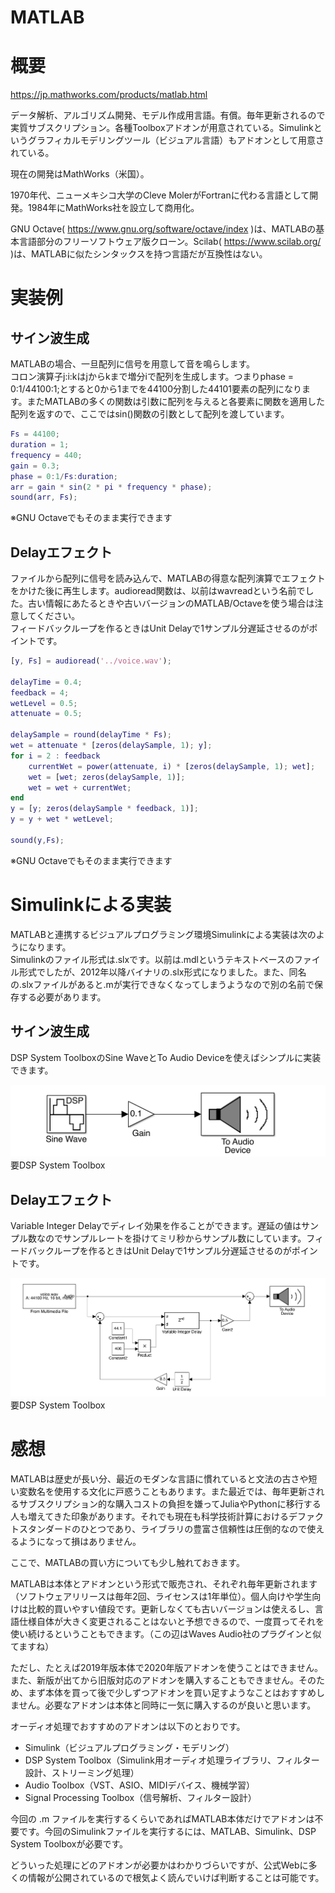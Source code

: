 MATLAB
===

# 概要

https://jp.mathworks.com/products/matlab.html

データ解析、アルゴリズム開発、モデル作成用言語。有償。毎年更新されるので実質サブスクリプション。各種Toolboxアドオンが用意されている。Simulinkというグラフィカルモデリングツール（ビジュアル言語）もアドオンとして用意されている。

現在の開発はMathWorks（米国）。

1970年代、ニューメキシコ大学のCleve MolerがFortranに代わる言語として開発。1984年にMathWorks社を設立して商用化。

GNU Octave( https://www.gnu.org/software/octave/index )は、MATLABの基本言語部分のフリーソフトウェア版クローン。Scilab( https://www.scilab.org/ )は、MATLABに似たシンタックスを持つ言語だが互換性はない。

# 実装例

## サイン波生成

MATLABの場合、一旦配列に信号を用意して音を鳴らします。  
コロン演算子j:i:kはjからkまで増分iで配列を生成します。つまりphase = 0:1/44100:1;とすると0から1までを44100分割した44101要素の配列になります。またMATLABの多くの関数は引数に配列を与えると各要素に関数を適用した配列を返すので、ここではsin()関数の引数として配列を渡しています。

```matlab
Fs = 44100;
duration = 1;
frequency = 440;
gain = 0.3;
phase = 0:1/Fs:duration;
arr = gain * sin(2 * pi * frequency * phase);
sound(arr, Fs);
```
※GNU Octaveでもそのまま実行できます

## Delayエフェクト

ファイルから配列に信号を読み込んで、MATLABの得意な配列演算でエフェクトをかけた後に再生します。audioread関数は、以前はwavreadという名前でした。古い情報にあたるときや古いバージョンのMATLAB/Octaveを使う場合は注意してください。  
フィードバックループを作るときはUnit Delayで1サンプル分遅延させるのがポイントです。

```matlab
[y, Fs] = audioread('../voice.wav');

delayTime = 0.4;
feedback = 4;
wetLevel = 0.5;
attenuate = 0.5;

delaySample = round(delayTime * Fs); 
wet = attenuate * [zeros(delaySample, 1); y];
for i = 2 : feedback
    currentWet = power(attenuate, i) * [zeros(delaySample, 1); wet];
    wet = [wet; zeros(delaySample, 1)];
    wet = wet + currentWet;
end
y = [y; zeros(delaySample * feedback, 1)];
y = y + wet * wetLevel;

sound(y,Fs);
```
※GNU Octaveでもそのまま実行できます  

# Simulinkによる実装

MATLABと連携するビジュアルプログラミング環境Simulinkによる実装は次のようになります。  
Simulinkのファイル形式は.slxです。以前は.mdlというテキストベースのファイル形式でしたが、2012年以降バイナリの.slx形式になりました。また、同名の.slxファイルがあると.mが実行できなくなってしまうようなので別の名前で保存する必要があります。

## サイン波生成

DSP System ToolboxのSine WaveとTo Audio Deviceを使えばシンプルに実装できます。

![sine_simulink](sine_simulink.png)
要DSP System Toolbox

## Delayエフェクト

Variable Integer Delayでディレイ効果を作ることができます。遅延の値はサンプル数なのでサンプルレートを掛けてミリ秒からサンプル数にしています。フィードバックループを作るときはUnit Delayで1サンプル分遅延させるのがポイントです。

![delay_simulink](delay_simulink.png)
要DSP System Toolbox


# 感想

MATLABは歴史が長い分、最近のモダンな言語に慣れていると文法の古さや短い変数名を使用する文化に戸惑うこともあります。また最近では、毎年更新されるサブスクリプション的な購入コストの負担を嫌ってJuliaやPythonに移行する人も増えてきた印象があります。それでも現在も科学技術計算におけるデファクトスタンダードのひとつであり、ライブラリの豊富さ信頼性は圧倒的なので使えるようになって損はありません。

ここで、MATLABの買い方についても少し触れておきます。

MATLABは本体とアドオンという形式で販売され、それぞれ毎年更新されます（ソフトウェアリリースは毎年2回、ライセンスは1年単位）。個人向けや学生向けは比較的買いやすい値段です。更新しなくても古いバージョンは使えるし、言語仕様自体が大きく変更されることはないと予想できるので、一度買ってそれを使い続けるということもできます。（この辺はWaves Audio社のプラグインと似てますね）

ただし、たとえば2019年版本体で2020年版アドオンを使うことはできません。また、新版が出てから旧版対応のアドオンを購入することもできません。そのため、まず本体を買って後で少しずつアドオンを買い足すようなことはおすすめしません。必要なアドオンは本体と同時に一気に購入するのが良いと思います。

オーディオ処理でおすすめのアドオンは以下のとおりです。

* Simulink（ビジュアルプログラミング・モデリング）
* DSP System Toolbox（Simulink用オーディオ処理ライブラリ、フィルター設計、ストリーミング処理）
* Audio Toolbox（VST、ASIO、MIDIデバイス、機械学習）
* Signal Processing Toolbox（信号解析、フィルター設計）

今回の .m ファイルを実行するくらいであればMATLAB本体だけでアドオンは不要です。今回のSimulinkファイルを実行するには、MATLAB、Simulink、DSP System Toolboxが必要です。

どういった処理にどのアドオンが必要かはわかりづらいですが、公式Webに多くの情報が公開されているので根気よく読んでいけば判断することは可能です。

